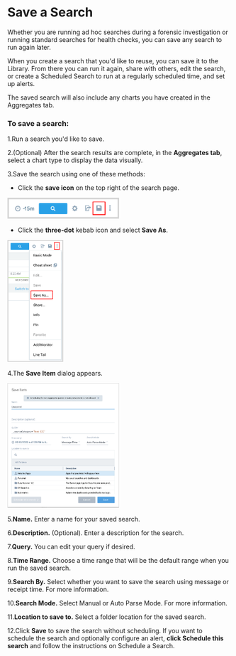 # Save a Search
Whether you are running ad hoc searches during a forensic investigation or running standard searches for health checks, you can save any search to run again later.

When you create a search that you'd like to reuse, you can save it to the Library. From there you can run it again, share with others, edit the search, or create a Scheduled Search to run at a regularly scheduled time, and set up alerts. 

The saved search will also include any charts you have created in the Aggregates tab. 

### To save a search:

1.Run a search you'd like to save.

2.(Optional) After the search results are complete, in the **Aggregates tab**, select a chart type to display the data visually. 

3.Save the search using one of these methods:
  - Click the **save icon** on the top right of the search page.

<img src = "https://github.com/aniket0609/Sumo_Logic_basic/blob/master/images/save%20icon.png?raw=true" width = "50%" height= "50%">

  - Click the **three-dot** kebab icon and select **Save As**.
    
<img src = "https://github.com/aniket0609/Sumo_Logic_basic/blob/master/images/save%20as.png?raw=true" width = "25%" height= "50%">

4.The **Save Item** dialog appears.

<img src = "https://github.com/aniket0609/Sumo_Logic_basic/blob/master/images/save%20search.png?raw=true" width = "50%" height= "50%">

5.**Name.** Enter a name for your saved search.

6.**Description.** (Optional). Enter a description for the search. 

7.**Query.** You can edit your query if desired.

8.**Time Range.** Choose a time range that will be the default range when you run the saved search.

9.**Search By.** Select whether you want to save the search using message or receipt time. For more information.

10.**Search Mode.** Select Manual or Auto Parse Mode. For more information.

11.**Location to save to.** Select a folder location for the saved search.

12.Click **Save** to save the search without scheduling.  If you want to schedule the search and optionally configure an alert, **click 
Schedule this search** and follow the instructions on Schedule a Search. 
